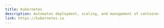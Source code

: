 ```yaml
---
title: Kubernetes
description: Automates deployment, scaling, and management of containers.
link: https://kubernetes.io
---
```


